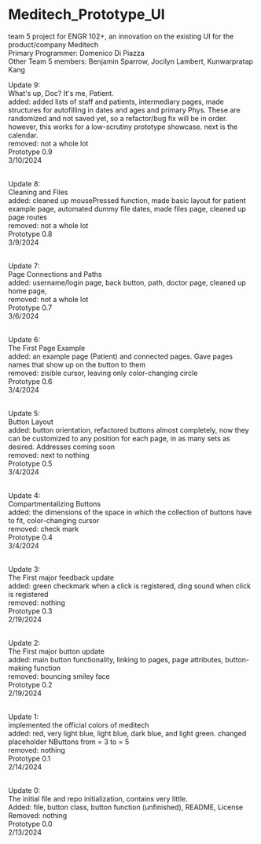 # Meditech_Prototype_UI
team 5 project for ENGR 102+, an innovation on the existing UI for the product/company Meditech <br>
Primary Programmer: Domenico Di Piazza <br>
Other Team 5 members: Benjamin Sparrow, Jocilyn Lambert, Kunwarpratap Kang <br>

Update 9:<br>
What's up, Doc? It's me, Patient.<br>
added: added lists of staff and patients, intermediary pages, made structures for autofilling in dates and ages and primary Phys. These are randomized and not saved yet, so a refactor/bug fix will be in order. however, this works for a low-scrutiny prototype showcase. next is the calendar.<br>
removed: not a whole lot<br>
Prototype 0.9<br>
3/10/2024<br>
<br>

Update 8:<br>
Cleaning and Files<br>
added: cleaned up mousePressed function, made basic layout for patient example page, automated dummy file dates, made files page, cleaned up page routes<br>
removed: not a whole lot<br>
Prototype 0.8<br>
3/9/2024<br>
<br>

Update 7:<br>
Page Connections and Paths<br>
added: username/login page, back button, path, doctor page, cleaned up home page,<br>
removed: not a whole lot<br>
Prototype 0.7<br>
3/6/2024<br>
<br>

Update 6:<br>
The First Page Example<br>
added: an example page (Patient) and connected pages. Gave pages names that show up on the button to them<br>
removed: zisible cursor, leaving only color-changing circle<br>
Prototype 0.6<br>
3/4/2024<br>
<br>

Update 5:<br>
Button Layout<br>
added: button orientation, refactored buttons almost completely, now they can be customized to any position for each page, in as many sets as desired. Addresses coming soon<br>
removed: next to nothing<br>
Prototype 0.5<br>
3/4/2024<br>
<br>

Update 4:<br>
Compartmentalizing Buttons<br>
added: the dimensions of the space in which the collection of buttons have to fit, color-changing cursor<br>
removed: check mark<br>
Prototype 0.4<br>
3/4/2024<br>
<br>

Update 3:<br>
The First major feedback update<br>
added: green checkmark when a click is registered, ding sound when click is registered<br>
removed: nothing<br>
Prototype 0.3<br>
2/19/2024<br>
<br>


Update 2:<br>
The First major button update<br>
added: main button functionality, linking to pages, page attributes, button-making function<br>
removed: bouncing smiley face<br>
Prototype 0.2<br>
2/19/2024<br>
<br>

Update 1:<br>
  implemented the official colors of meditech<br>
  added: red, very light blue, light blue, dark blue, and light green. changed placeholder NButtons from = 3 to = 5<br>
  removed: nothing<br>
  Prototype 0.1 <br>
  2/14/2024<br>
<br>

Update 0:<br>
  The initial file and repo initialization, contains very little. <br>
  Added: file, button class, button function (unfinished), README, License <br>
  Removed: nothing <br>
  Prototype 0.0 <br>
  2/13/2024 <br>
